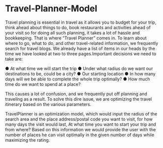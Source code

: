 # Travel-Planner-Model

Travel planning is essential in travel as it allows you to budget for your trip, think ahead about things to do, book restaurants and activities ahead of your visit so for doing all such planning, it takes a lot of hassle and bookkeeping. That is where “Travel Planner” comes in. To learn about where to go, what to do, and other travel-related information, we frequently search for travel blogs. We already have a list of items in our heads by the time we have looked at two to three pages.Important decisions we need to take are:

● At what time we will start the trip
● Under what radius do we want our destinations to be, could be a city?
● Our starting location
● In how many days will we be able to complete the whole trip optimally?
● How much time do we want to spend at a place?

This causes a lot of confusion, and we frequently put off planning and traveling as a result. To solve this dire issue, we are optimizing the travel itinerary based on the various parameters.

TravelPlanner is an optimization model, which would input the radius of the search area and the place address/postal code you want to visit, for how many days the visit would last, At what time you want to start your trip and from where? Based on this information we would provide the user with the number of places he can visit optimally in the given number of days while maximizing the rating.
